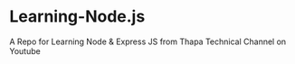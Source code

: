 # Learning-Node.js
A Repo for Learning Node &amp; Express JS from Thapa Technical Channel on Youtube
